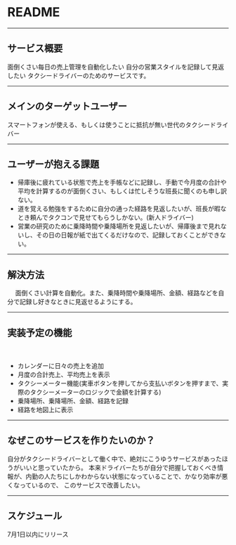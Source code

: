 # README
---
## サービス概要

面倒くさい每日の売上管理を自動化したい
自分の営業スタイルを記録して見返したい
タクシードライバーのためのサービスです。

 ---
## メインのターゲットユーザー

スマートフォンが使える、もしくは使うことに抵抗が無い世代のタクシードライバー

---
## ユーザーが抱える課題

- 帰庫後に疲れている状態で売上を手帳などに記録し、手動で今月度の合計や平均を計算するのが面倒くさい、もしくは忙しそうな班長に聞くのも申し訳ない。
- 道を覚える勉強をするために自分の通った経路を見返したいが、班長が暇なとき頼んでタクコンで見せてもらうしかない。(新人ドライバー)
- 営業の研究のために乗降時間や乗降場所を見返したいが、帰庫後まで見れないし、その日の日報が紙で出てくるだけなので、記録しておくことができない。

---
## 解決方法
　
 面倒くさい計算を自動化。また、乗降時間や乗降場所、金額、経路などを自分で記録し好きなときに見返せるようにする。

---
## 実装予定の機能
　
 - カレンダーに日々の売上を追加
 - 月度の合計売上、平均売上を表示
 - タクシーメーター機能(実車ボタンを押してから支払いボタンを押すまで、実際のタクシーメーターのロジックで金額を計算する)
 - 乗降場所、乗降場所、金額、経路を記録
 - 経路を地図上に表示

---
## なぜこのサービスを作りたいのか？
 
 自分がタクシードライバーとして働く中で、絶対にこうゆうサービスがあったほうがいいと思っていたから。
 本来ドライバーたちが自分で把握しておくべき情報が、内勤の人たちにしかわからない状態になっていることで、かなり効率が悪くなっているので、
 このサービスで改善したい。
 
---
## スケジュール
7月1日以内にリリース
